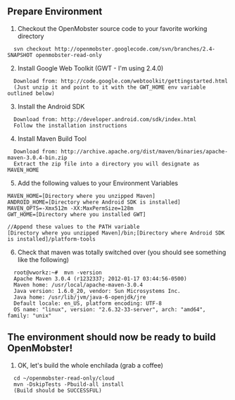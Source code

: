 ## Prepare Environment ##

1) Checkout the OpenMobster source code to your favorite working directory
```
  svn checkout http://openmobster.googlecode.com/svn/branches/2.4-SNAPSHOT openmobster-read-only
```

2) Install Google Web Toolkit (GWT - I'm using 2.4.0)
```
  Download from: http://code.google.com/webtoolkit/gettingstarted.html
  (Just unzip it and point to it with the GWT_HOME env variable outlined below)
```

3) Install the Android SDK
```
  Download from: http://developer.android.com/sdk/index.html
  Follow the installation instructions
```

4) Install Maven Build Tool
```
  Download from: http://archive.apache.org/dist/maven/binaries/apache-maven-3.0.4-bin.zip
  Extract the zip file into a directory you will designate as MAVEN_HOME
```

5) Add the following values to your Environment Variables
```
MAVEN_HOME=[Directory where you unzipped Maven]
ANDROID_HOME=[Directory where Android SDK is installed]
MAVEN_OPTS=-Xmx512m -XX:MaxPermSize=128m
GWT_HOME=[Directory where you installed GWT]

//Append these values to the PATH variable
[Directory where you unzipped Maven]/bin;[Directory where Android SDK is installed]/platform-tools
```

6) Check that maven was totally switched over (you should see something like the following)
```
  root@vworkz:~#  mvn -version
  Apache Maven 3.0.4 (r1232337; 2012-01-17 03:44:56-0500)
  Maven home: /usr/local/apache-maven-3.0.4
  Java version: 1.6.0_20, vendor: Sun Microsystems Inc.
  Java home: /usr/lib/jvm/java-6-openjdk/jre
  Default locale: en_US, platform encoding: UTF-8
  OS name: "linux", version: "2.6.32-33-server", arch: "amd64", family: "unix"
```

## The environment should now be ready to build OpenMobster! ##
1) OK, let's build the whole enchilada (grab a coffee)
```
  cd ~/openmobster-read-only/cloud
  mvn -DskipTests -Pbuild-all install
  (Build should be SUCCESSFUL)
```
